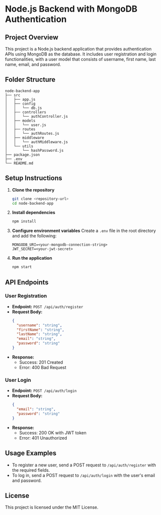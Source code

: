 # Node.js Backend with MongoDB Authentication

## Project Overview
This project is a Node.js backend application that provides authentication APIs using MongoDB as the database. It includes user registration and login functionalities, with a user model that consists of username, first name, last name, email, and password.

## Folder Structure
```
node-backend-app
├── src
│   ├── app.js
│   ├── config
│   │   └── db.js
│   ├── controllers
│   │   └── authController.js
│   ├── models
│   │   └── user.js
│   ├── routes
│   │   └── authRoutes.js
│   ├── middleware
│   │   └── authMiddleware.js
│   └── utils
│       └── hashPassword.js
├── package.json
├── .env
└── README.md
```

## Setup Instructions

1. **Clone the repository**
   ```bash
   git clone <repository-url>
   cd node-backend-app
   ```

2. **Install dependencies**
   ```bash
   npm install
   ```

3. **Configure environment variables**
   Create a `.env` file in the root directory and add the following:
   ```
   MONGODB_URI=<your-mongodb-connection-string>
   JWT_SECRET=<your-jwt-secret>
   ```

4. **Run the application**
   ```bash
   npm start
   ```

## API Endpoints

### User Registration
- **Endpoint:** `POST /api/auth/register`
- **Request Body:**
  ```json
  {
    "username": "string",
    "firstName": "string",
    "lastName": "string",
    "email": "string",
    "password": "string"
  }
  ```
- **Response:**
  - Success: 201 Created
  - Error: 400 Bad Request

### User Login
- **Endpoint:** `POST /api/auth/login`
- **Request Body:**
  ```json
  {
    "email": "string",
    "password": "string"
  }
  ```
- **Response:**
  - Success: 200 OK with JWT token
  - Error: 401 Unauthorized

## Usage Examples
- To register a new user, send a POST request to `/api/auth/register` with the required fields.
- To log in, send a POST request to `/api/auth/login` with the user's email and password.

## License
This project is licensed under the MIT License.